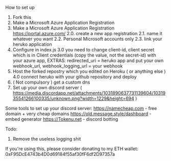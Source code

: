 How to set up

1. Fork this
2. Make a Microsoft Azure Application Registration
2. Make a Microsoft Azure Application Registration https://portal.azure.com/
      2.0. create a new app registration
      2.1. name it whatever you want 
      2.2. Personal Microsoft accounts only
      2.3. link your heruko application
3. Configure in index.js
   3.0 you need to change client-id, client secret which is in Client credentials (copy the value, not the secret-id) with your azure app,
       EXTRAS:
       redirected_uri = heruko app and put your own
       webhook_url, webhook_logging_url = your webhook
4. Host the forked repostry which you edited on Heroku ( or anything else )
   4.0 connect heruko with your github repository and deploy
5. ( Not compulsory ) get a custom dns
6. Set up your own discord server ( https://media.discordapp.net/attachments/1031890637731139604/1031935541266100335/unknown.png?width=1229&height=694 )

Some tools to set up your discord server:
 https://namecheap.com - free domain + very cheap domains
 https://old.message.style/dashboard - embed generator 
 https://Tokenu.net - discord botting

Todo:
 1. Remove the useless logging shit

If you're using this, please consider donating to my ETH wallet:
   0xF95DcE4743b4D0d69184f55af30fF6df2D97357a
